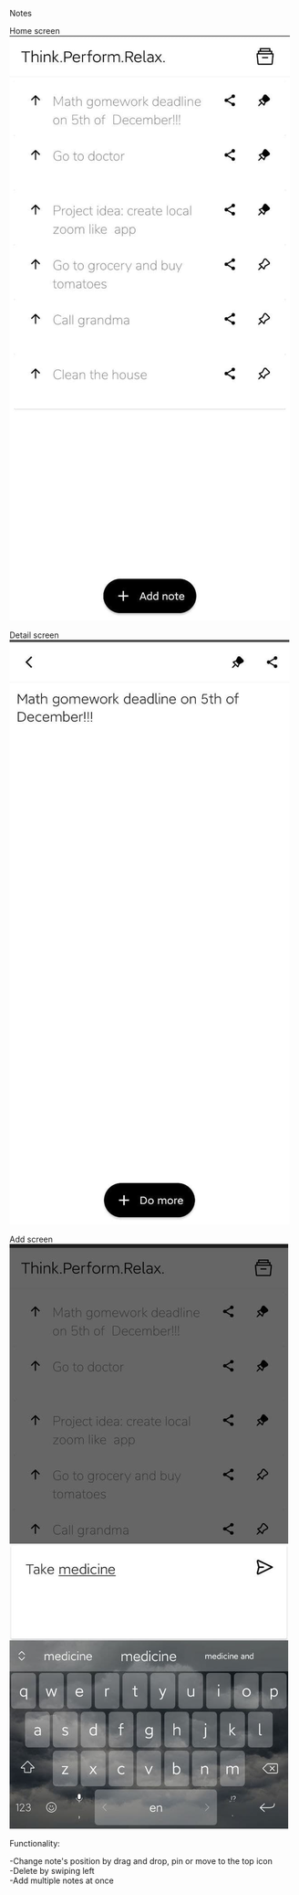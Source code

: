 Notes

Home screen\
![home_screen](images/HomeScreen.jpg)

Detail screen\
![detail_screen](images/DetailScreen.jpg)

Add screen\
![add_screen](images/AddScreen.jpg)

Functionality:

-Change note's position by drag and drop, pin or move to the top icon \
-Delete by swiping left \
-Add multiple notes at once 
